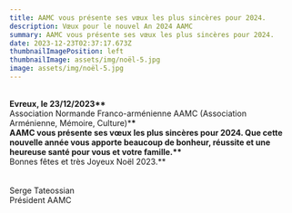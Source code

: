 ```yaml
---
title: AAMC vous présente ses vœux les plus sincères pour 2024.
description: Vœux pour le nouvel An 2024 AAMC
summary: AAMC vous présente ses vœux les plus sincères pour 2024.
date: 2023-12-23T02:37:17.673Z
thumbnailImagePosition: left
thumbnailImage: assets/img/noël-5.jpg
image: assets/img/noël-5.jpg
---
```

\
**Evreux, le 23/12/2023\*\***\
Association Normande Franco-arménienne AAMC (Association Arménienne, Mémoire, Culture)***\*\
AAMC vous présente ses vœux les plus sincères pour 2024. Que cette nouvelle année vous apporte beaucoup de bonheur, réussite et une heureuse santé pour vous et votre famille.\*\***\
Bonnes fêtes et très Joyeux Noël 2023.\*\*\
\
\
Serge Tateossian\
Président AAMC